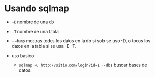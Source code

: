 # Usando sqlmap

- `-D` nombre de una db
- `-T` nombre de una tabla
- `--dump` mostras todos los datos en la db si solo se uso -D, o todos los datos en la tabla si se usa -D -T.

- uso basico:
    - `sqlmap -u http://sitio.com/login?id=1 --dbs` buscar bases de datos.
    